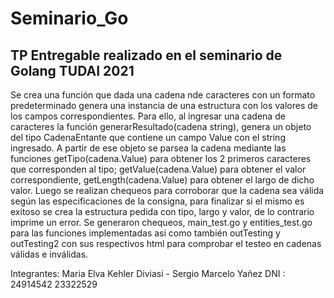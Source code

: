 # Seminario_Go

 ## TP Entregable realizado en el seminario de Golang TUDAI 2021

 Se crea una función que dada una cadena nde caracteres con un formato predeterminado genera una instancia de una estructura con los valores de los campos correspondientes.
 Para ello, al ingresar una cadena de caracteres la función generarResultado(cadena string), genera un objeto del tipo CadenaEntante que contiene un campo Value con el string ingresado.
 A partir de ese objeto se parsea la cadena mediante las funciones getTipo(cadena.Value) para obtener los 2 primeros caracteres que corresponden al tipo; getValue(cadena.Value) para obtener el valor correspondiente, getLength(cadena.Value) para obtener el largo de dicho valor.
 Luego se realizan chequeos para corroborar que la cadena sea válida según las especificaciones de la consigna, para finalizar si el mismo es exitoso se crea la estructura pedida con tipo, largo y valor,
 de lo contrario imprime un error.
 Se generaron chequeos, main_test.go y entities_test.go para las funciones implementadas asi como también outTesting y outTesting2 con sus respectivos html para comprobar el testeo en cadenas válidas e inválidas.


 Integrantes: Maria Elva Kehler Diviasi - Sergio Marcelo Yañez 
        DNI :      24914542                     23322529
